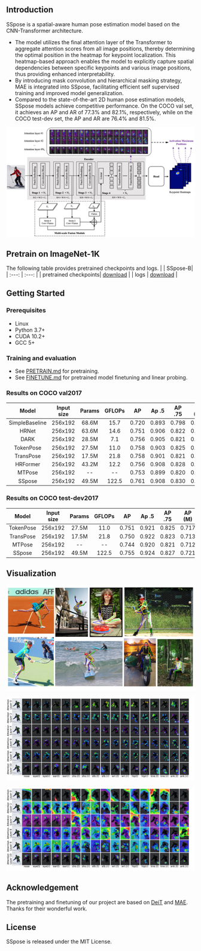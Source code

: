 ## Introduction
SSpose is a spatial-aware human pose estimation model based on the CNN-Transformer architecture.
* The model utilizes the final attention layer of the Transformer to aggregate attention scores from all image positions, thereby determining the optimal position in the heatmap for keypoint localization. This heatmap-based approach enables the model to explicitly capture spatial dependencies between specific keypoints and various image positions, thus providing enhanced interpretability.
* By introducing mask convolution and hierarchical masking strategy, MAE is integrated into SSpose, facilitating efficient self supervised training and improved model generalization.
* Compared to the state-of-the-art 2D human pose estimation models, SSpose models achieve competitive performance. On the COCO val set, it achieves an AP and AR of 77.3% and 82.1%, respectively, while on the COCO test-dev set, the AP and AR are 76.4% and 81.5%.

![SSpose](pic/SSpose.jpg)

## Pretrain on ImageNet-1K
The following table provides pretrained checkpoints and logs.
| | SSpose-B|
| :---: | :---: |
| pretrained checkpoints| [download](https://drive.google.com/file/d/1gNlMpxUSpDrtxDKM3OmSda4h1IaqBUu-/view?usp=drive_link) |
| logs | [download](https://drive.google.com/file/d/153wF7AUlgNFiQnz_0lX-8OLTY9aAjge7/view?usp=drive_link) |


## Getting Started
### Prerequisites
* Linux
* Python 3.7+
* CUDA 10.2+
* GCC 5+

### Training and evaluation
* See [PRETRAIN.md](PRETRAIN.md) for pretraining.
* See [FINETUNE.md](FINETUNE.md) for pretrained model finetuning and linear probing. 



### Results on COCO val2017

|     Model      | Input size | Params | GFLOPs | AP    | Ap .5 | AP .75 | AP (M) | AP (L) |  AR   | 
| :------------: | :--------: | :----: | :----: | ----- | ----- | :----: | :----: | :----: | :---: | 
| SimpleBaseline |  256x192   | 68.6M  |  15.7  | 0.720 | 0.893 | 0.798  | 0.687  | 0.789  | 0.778 |
| HRNet          |  256x192   | 63.6M  |  14.6  | 0.751 | 0.906 | 0.822  | 0.715  | 0.818  | 0.804 | 
| DARK           |  256x192   | 28.5M  |  7.1   | 0.756 | 0.905 | 0.821  | 0.718  | 0.828  | 0.808 | 
| TokenPose      |  256x192   | 27.5M  |  11.0  | 0.758 | 0.903 | 0.825  | 0.723  | 0.827  | 0.809 | 
| TransPose      |  256x192   | 17.5M  |  21.8  | 0.758 | 0.901 | 0.821  | 0.719  | 0.828  | 0.808 | 
| HRFormer       |  256x192   | 43.2M  |  12.2  | 0.756 | 0.908 | 0.828  | 0.717  | 0.826  | 0.808 | 
| MTPose         |  256x192   | --     |  --    | 0.753 | 0.899 | 0.820  | 0.719  | 0.819  | 0.804 | 
| SSpose         |  256x192   | 49.5M  |  122.5 | 0.761 | 0.908 | 0.830  | 0.727  | 0.828  | 0.814 | 

### Results on COCO test-dev2017

|     Model      | Input size | Params | GFLOPs | AP    | Ap .5 | AP .75 | AP (M) | AP (L) |  AR   | 
| :------------: | :--------: | :----: | :----: | ----- | ----- | :----: | :----: | :----: | :---: | 
| TokenPose      |  256x192   | 27.5M  |  11.0  | 0.751 | 0.921 | 0.825  | 0.717  | 0.811  | 0.802 | 
| TransPose      |  256x192   | 17.5M  |  21.8  | 0.750 | 0.922 | 0.823  | 0.713  | 0.811  | --    | 
| MTPose         |  256x192   | --     |  --    | 0.744 | 0.920 | 0.821  | 0.712  | 0.802  | 0.796 | 
| SSpose         |  256x192   | 49.5M  |  122.5 | 0.755 | 0.924 | 0.827  | 0.721  | 0.815  | 0.808 | 

## Visualization

![hpe](pic/HPE.png)

![ski_defendency](pic/ski_defendency.jpg)

![ski_affect](pic/ski_affect.jpg)



## Acknowledgement
The pretraining and finetuning of our project are based on [DeiT](https://github.com/facebookresearch/deit) and [MAE](https://github.com/facebookresearch/mae). Thanks for their wonderful work.

## License
SSpose is released under the MIT License.



